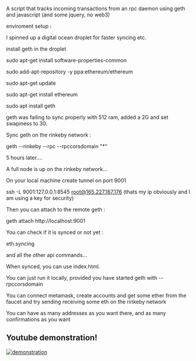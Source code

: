 A script that tracks incoming transactions from an rpc daemon using geth and javascript (and some jquery, no web3)

enviroment setup :

I spinned up a digital ocean droplet for faster syncing etc.

install geth in the droplet

sudo apt-get install software-properties-common

sudo add-apt-repository -y ppa:ethereum/ethereum

sudo apt-get update

sudo apt-get install ethereum

sudo apt install geth

geth was failing to sync properly with 512 ram, added a 2G and set swapiness to 30.

Sync geth on the rinkeby network :

geth --rinkeby --rpc --rpccorsdomain "*"

5 hours later....

A full node is up on the rinkeby network...

On your local machine create tunnel on port 9001

ssh  -L 9001:127.0.0.1:8545 root@165.227.167.176  (thats my ip obviously and I am using a key for security)

Then you can attach to the remote geth :

geth attach http://localhost:9001

You can check if it is synced or not yet :

eth.syncing

and all the other api commands...

When synced, you can use index.html.

You can just run it locally, provided you have started geth with --rpccorsdomain

You can connect metamask, create accounts and get some ether from the faucet and try sending receiving some eth on the rinkeby network

You can have as many addresses as you want there, and as many confirmations as you want

Youtube demonstration!
---
[![demonstration](https://img.youtube.com/vi/NWTMwFDHwMI/0.jpg)](https://youtu.be/NWTMwFDHwMI)


